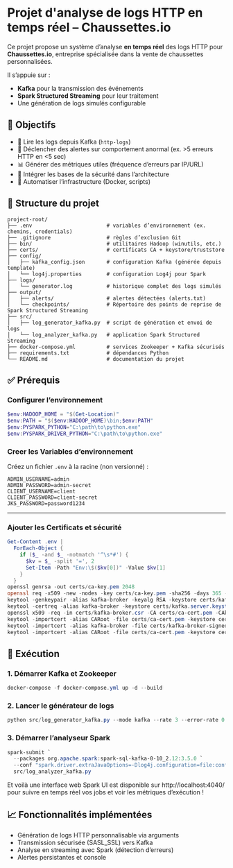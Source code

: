 # Projet d'analyse de logs HTTP en temps réel – Chaussettes.io

Ce projet propose un système d’analyse **en temps réel** des logs HTTP pour **Chaussettes.io**, entreprise spécialisée dans la vente de chaussettes personnalisées.

Il s’appuie sur :
- **Kafka** pour la transmission des événements
- **Spark Structured Streaming** pour leur traitement
- Une génération de logs simulés configurable

## 🧭 Objectifs

- 🔄 Lire les logs depuis Kafka (`http-logs`)
- 🚨 Déclencher des alertes sur comportement anormal (ex. >5 erreurs HTTP en <5 sec)
- 📊 Générer des métriques utiles (fréquence d’erreurs par IP/URL)
- 🔐 Intégrer les bases de la sécurité dans l’architecture
- 🔁 Automatiser l’infrastructure (Docker, scripts)

## 📁 Structure du projet

```text
project-root/
├── .env                        # variables d’environnement (ex. chemins, credentials)
├── .gitignore                  # règles d’exclusion Git
├── bin/                        # utilitaires Hadoop (winutils, etc.)
├── certs/                      # certificats CA + keystore/truststore
├── config/
│   ├── kafka_config.json       # configuration Kafka (générée depuis template)
│   └── log4j.properties        # configuration Log4j pour Spark
├── logs/
│   └── generator.log           # historique complet des logs simulés
├── output/
│   ├── alerts/                 # alertes détectées (alerts.txt)
│   └── checkpoints/            # Répertoire des points de reprise de Spark Structured Streaming
├── src/
│   ├── log_generator_kafka.py  # script de génération et envoi de logs
│   └── log_analyzer_kafka.py   # application Spark Structured Streaming
├── docker-compose.yml          # services Zookeeper + Kafka sécurisés
├── requirements.txt            # dépendances Python
└── README.md                   # documentation du projet
```

## ✅ Prérequis

### Configurer l’environnement

```powershell
$env:HADOOP_HOME = "$(Get-Location)"
$env:PATH = "$($env:HADOOP_HOME)\bin;$env:PATH"
$env:PYSPARK_PYTHON="C:\path\to\python.exe"
$env:PYSPARK_DRIVER_PYTHON="C:\path\to\python.exe"
```
### Creer les Variables d’environnement

Créez un fichier `.env` à la racine (non versionné) :

```
ADMIN_USERNAME=admin
ADMIN_PASSWORD=admin-secret
CLIENT_USERNAME=client
CLIENT_PASSWORD=client-secret
JKS_PASSWORD=password1234
```
---

### Ajouter les Certificats et sécurité

```powershell
Get-Content .env |
  ForEach-Object {
    if ($_ -and $_ -notmatch '^\s*#') {
      $kv = $_ -split '=', 2
      Set-Item -Path "Env:\$($kv[0])" -Value $kv[1]
    }
  }
openssl genrsa -out certs/ca-key.pem 2048
openssl req -x509 -new -nodes -key certs/ca-key.pem -sha256 -days 365 -out certs/ca-cert.pem -subj "//CN=Chaussettes.io Root CA"
keytool -genkeypair -alias kafka-broker -keyalg RSA -keystore certs/kafka.server.keystore.jks -storepass $Env:JKS_PASSWORD -keypass $Env:JKS_PASSWORD -validity 365 -dname "CN=localhost,OU=IT,O=Chaussettes.io,L=Paris,ST=IDF,C=FR"
keytool -certreq -alias kafka-broker -keystore certs/kafka.server.keystore.jks -file certs/kafka-broker.csr -storepass $Env:JKS_PASSWORD
openssl x509 -req -in certs/kafka-broker.csr -CA certs/ca-cert.pem -CAkey certs/ca-key.pem -CAcreateserial -out certs/kafka-broker-signed.pem -days 365 -sha256
keytool -importcert -alias CARoot -file certs/ca-cert.pem -keystore certs/kafka.server.keystore.jks -storepass $Env:JKS_PASSWORD -noprompt
keytool -importcert -alias kafka-broker -file certs/kafka-broker-signed.pem -keystore certs/kafka.server.keystore.jks -storepass $Env:JKS_PASSWORD
keytool -importcert -alias CARoot -file certs/ca-cert.pem -keystore certs/kafka.client.truststore.jks -storepass $Env:JKS_PASSWORD -noprompt
```

## 🚀 Exécution

### 1. Démarrer Kafka et Zookeeper

```powershell
docker-compose -f docker-compose.yml up -d --build
```

### 2. Lancer le générateur de logs

```powershell
python src/log_generator_kafka.py --mode kafka --rate 3 --error-rate 0.5
```

### 3. Démarrer l’analyseur Spark

```powershell
spark-submit `
  --packages org.apache.spark:spark-sql-kafka-0-10_2.12:3.5.0 `
  --conf "spark.driver.extraJavaOptions=-Dlog4j.configuration=file:config/log4j.properties" `
  src/log_analyzer_kafka.py
```

Et voilà une interface web Spark UI est disponible sur http://localhost:4040/ pour suivre en temps réel vos jobs et voir les métriques d’exécution !

## 📈 Fonctionnalités implémentées

- Génération de logs HTTP personnalisable via arguments
- Transmission sécurisée (SASL_SSL) vers Kafka
- Analyse en streaming avec Spark (détection d’erreurs)
- Alertes persistantes et console